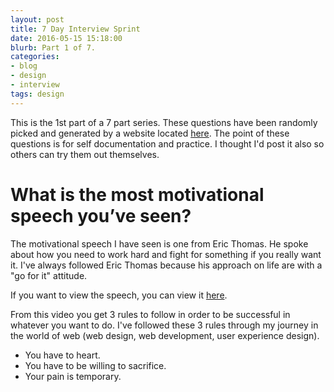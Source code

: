 ```yaml
---
layout: post
title: 7 Day Interview Sprint
date: 2016-05-15 15:18:00
blurb: Part 1 of 7.
categories:
- blog
- design
- interview
tags: design
---
```

This is the 1st part of a 7 part series. These questions have been randomly picked and generated by a website located [here](). The point of these questions is for self documentation and practice. I thought I'd post it also so others can try them out themselves.

# What is the most motivational speech you’ve seen?

The motivational speech I have seen is one from Eric Thomas. He spoke about how you need to work hard and fight for something if you really want it. I've always followed Eric Thomas because his approach on life are with a "go for it" attitude.

If you want to view the speech, you can view it [here](https://www.youtube.com/watch?v=6vuetQSwFW8).

From this video you get 3 rules to follow in order to be successful in whatever you want to do. I've followed these 3 rules through my journey in the world of web (web design, web development, user experience design).

- You have to heart.
- You have to be willing to sacrifice.
- Your pain is temporary.
